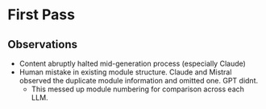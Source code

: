 # First Pass

## Observations

- Content abruptly halted mid-generation process (especially Claude)
- Human mistake in existing module structure. Claude and Mistral observed the duplicate module information and omitted one. GPT didnt.
  - This messed up module numbering for comparison across each LLM.
